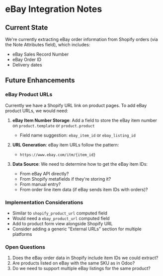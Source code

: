 # eBay Integration Notes

## Current State

We're currently extracting eBay order information from Shopify orders (via the Note Attributes field), which includes:

- eBay Sales Record Number
- eBay Order ID
- Delivery dates

## Future Enhancements

### eBay Product URLs

Currently we have a Shopify URL link on product pages. To add eBay product URLs, we would need:

1. **eBay Item Number Storage**: Add a field to store the eBay item number on `product.template` or `product.product`
    - Field name suggestion: `ebay_item_id` or `ebay_listing_id`

2. **URL Generation**: eBay item URLs follow the pattern:
    - `https://www.ebay.com/itm/{item_id}`

3. **Data Source**: We need to determine how to get the eBay item IDs:
    - From eBay API directly?
    - From Shopify metafields if they're storing it?
    - From manual entry?
    - From order line item data (if eBay sends item IDs with orders)?

### Implementation Considerations

- Similar to `shopify_product_url` computed field
- Would need a `ebay_product_url` computed field
- Add to product form view alongside Shopify URL
- Consider adding a generic "External URLs" section for multiple platforms

### Open Questions

1. Does the eBay order data in Shopify include item IDs we could extract?
2. Are products listed on eBay with the same SKU as in Odoo?
3. Do we need to support multiple eBay listings for the same product?